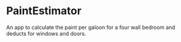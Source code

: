# PaintEstimator
An app to calculate the paint per galoon for a four wall bedroom and deducts for windows and doors.
